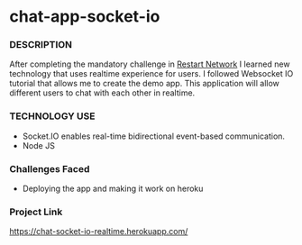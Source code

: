 # chat-app-socket-io

### DESCRIPTION

After completing the mandatory challenge in [Restart Network](https://restart.network/) I learned new technology that uses realtime experience for users. I followed Websocket IO tutorial that allows me to create the demo app. This application will allow different users to chat with each other in realtime.

### TECHNOLOGY USE

* Socket.IO enables real-time bidirectional event-based communication.
* Node JS

### Challenges Faced

* Deploying the app and making it work on heroku

### Project Link

 https://chat-socket-io-realtime.herokuapp.com/
